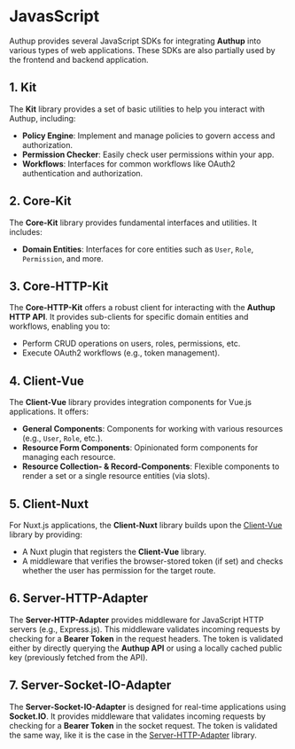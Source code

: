 # JavasScript

Authup provides several JavaScript SDKs for integrating **Authup** into various types of web applications.
These SDKs are also partially used by the frontend and backend application.

## 1. Kit
The **Kit** library provides a set of basic utilities to help you interact with Authup, including:
- **Policy Engine**: Implement and manage policies to govern access and authorization.
- **Permission Checker**: Easily check user permissions within your app.
- **Workflows**: Interfaces for common workflows like OAuth2 authentication and authorization.

## 2. Core-Kit
The **Core-Kit** library provides fundamental interfaces and utilities. It includes:
- **Domain Entities**: Interfaces for core entities such as `User`, `Role`, `Permission`, and more.

## 3. Core-HTTP-Kit
The **Core-HTTP-Kit** offers a robust client for interacting with the **Authup HTTP API**.
It provides sub-clients for specific domain entities and workflows, enabling you to:
- Perform CRUD operations on users, roles, permissions, etc.
- Execute OAuth2 workflows (e.g., token management).

## 4. Client-Vue
The **Client-Vue** library provides integration components for Vue.js applications. It offers:
- **General Components**: Components for working with various resources (e.g., `User`, `Role`, etc.).
- **Resource Form Components**: Opinionated form components for managing each resource.
- **Resource Collection- & Record-Components**: Flexible components to render a set or a single resource entities (via slots).

## 5. Client-Nuxt
For Nuxt.js applications, the **Client-Nuxt** library builds upon the [Client-Vue](#4-client-vue) library by providing:
- A Nuxt plugin that registers the **Client-Vue** library.
- A middleware that verifies the browser-stored token (if set) and checks whether the user has permission for the target route.

## 6. Server-HTTP-Adapter
The **Server-HTTP-Adapter** provides middleware for JavaScript HTTP servers (e.g., Express.js).
This middleware validates incoming requests by checking for a **Bearer Token** in the request headers.
The token is validated either by directly querying the **Authup API** or using a locally cached public key (previously fetched from the API).

## 7. Server-Socket-IO-Adapter
The **Server-Socket-IO-Adapter** is designed for real-time applications using **Socket.IO**.
It provides middleware that validates incoming requests by checking for a **Bearer Token** in the socket request.
The token is validated the same way, like it is the case in the [Server-HTTP-Adapter](#6-server-http-adapter) library.
